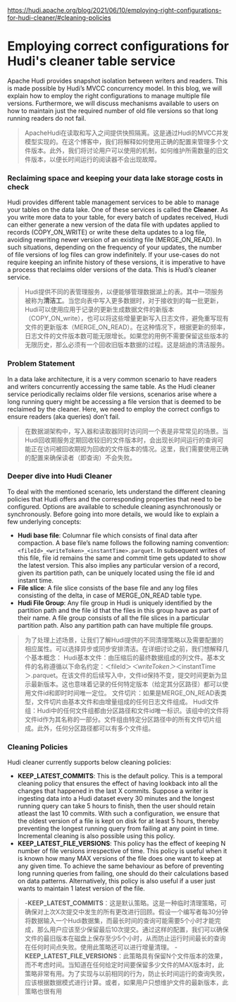 https://hudi.apache.org/blog/2021/06/10/employing-right-configurations-for-hudi-cleaner/#cleaning-policies





# Employing correct configurations for Hudi's cleaner table service



Apache Hudi provides snapshot isolation between writers and readers. This is made possible by Hudi’s MVCC concurrency model. In this blog, we will explain how to employ the right configurations to manage multiple file versions. Furthermore, we will discuss mechanisms available to users on how to maintain just the required number of old file versions so that long running readers do not fail.

> ApacheHudi在读取和写入之间提供快照隔离。这是通过Hudi的MVCC并发模型实现的。在这个博客中，我们将解释如何使用正确的配置来管理多个文件版本。此外，我们将讨论用户可以使用的机制，如何维护所需数量的旧文件版本，以便长时间运行的阅读器不会出现故障。

### Reclaiming space and keeping your data lake storage costs in check

Hudi provides different table management services to be able to manage your tables on the data lake. One of these services is called the **Cleaner**. As you write more data to your table, for every batch of updates received, Hudi can either generate a new version of the data file with updates applied to records (COPY_ON_WRITE) or write these delta updates to a log file, avoiding rewriting newer version of an existing file (MERGE_ON_READ). In such situations, depending on the frequency of your updates, the number of file versions of log files can grow indefinitely. If your use-cases do not require keeping an infinite history of these versions, it is imperative to have a process that reclaims older versions of the data. This is Hudi’s cleaner service.

> Hudi提供不同的表管理服务，以便能够管理数据湖上的表。其中一项服务被称为**清洁工**。当您向表中写入更多数据时，对于接收到的每一批更新，Hudi可以使用应用于记录的更新生成数据文件的新版本（COPY_ON_write），也可以将这些增量更新写入日志文件，避免重写现有文件的更新版本（MERGE_ON_READ）。在这种情况下，根据更新的频率，日志文件的文件版本数可能无限增长。如果您的用例不需要保留这些版本的无限历史，那么必须有一个回收旧版本数据的过程。这是胡迪的清洁服务。



### Problem Statement

In a data lake architecture, it is a very common scenario to have readers and writers concurrently accessing the same table. As the Hudi cleaner service periodically reclaims older file versions, scenarios arise where a long running query might be accessing a file version that is deemed to be reclaimed by the cleaner. Here, we need to employ the correct configs to ensure readers (aka queries) don’t fail.

> 在数据湖架构中，写入器和读取器同时访问同一个表是非常常见的场景。当Hudi回收期服务定期回收较旧的文件版本时，会出现长时间运行的查询可能正在访问被回收期视为回收的文件版本的情况。这里，我们需要使用正确的配置来确保读者（即查询）不会失败。



### Deeper dive into Hudi Cleaner

To deal with the mentioned scenario, lets understand the different cleaning policies that Hudi offers and the corresponding properties that need to be configured. Options are available to schedule cleaning asynchronously or synchronously. Before going into more details, we would like to explain a few underlying concepts:

- **Hudi base file**: Columnar file which consists of final data after compaction. A base file’s name follows the following naming convention: `<fileId>_<writeToken>_<instantTime>.parquet`. In subsequent writes of this file, file id remains the same and commit time gets updated to show the latest version. This also implies any particular version of a record, given its partition path, can be uniquely located using the file id and instant time.
- **File slice**: A file slice consists of the base file and any log files consisting of the delta, in case of MERGE_ON_READ table type.
- **Hudi File Group**: Any file group in Hudi is uniquely identified by the partition path and the file id that the files in this group have as part of their name. A file group consists of all the file slices in a particular partition path. Also any partition path can have multiple file groups.

> 为了处理上述场景，让我们了解Hudi提供的不同清理策略以及需要配置的相应属性。可以选择异步或同步安排清洁。在详细讨论之前，我们想解释几个基本概念：
> Hudi基本文件：由压缩后的最终数据组成的列文件。基本文件的名称遵循以下命名约定：＜fileId＞_＜writeToken＞_＜instantTime＞.parquet。在该文件的后续写入中，文件id保持不变，提交时间更新为显示最新版本。这也意味着记录的任何特定版本（给定其分区路径）都可以使用文件id和即时时间唯一定位。
> 文件切片：如果是MERGE_ON_READ表类型，文件切片由基本文件和由增量组成的任何日志文件组成。
> Hudi文件组：Hudi中的任何文件组都由分区路径和文件id唯一标识。该组中的文件将文件id作为其名称的一部分。文件组由特定分区路径中的所有文件切片组成。此外，任何分区路径都可以有多个文件组。

### Cleaning Policies

Hudi cleaner currently supports below cleaning policies:

- **KEEP_LATEST_COMMITS**: This is the default policy. This is a temporal cleaning policy that ensures the effect of having lookback into all the changes that happened in the last X commits. Suppose a writer is ingesting data into a Hudi dataset every 30 minutes and the longest running query can take 5 hours to finish, then the user should retain atleast the last 10 commits. With such a configuration, we ensure that the oldest version of a file is kept on disk for at least 5 hours, thereby preventing the longest running query from failing at any point in time. Incremental cleaning is also possible using this policy.
- **KEEP_LATEST_FILE_VERSIONS**: This policy has the effect of keeping N number of file versions irrespective of time. This policy is useful when it is known how many MAX versions of the file does one want to keep at any given time. To achieve the same behaviour as before of preventing long running queries from failing, one should do their calculations based on data patterns. Alternatively, this policy is also useful if a user just wants to maintain 1 latest version of the file.

> -**KEEP_LATEST_COMMITS**：这是默认策略。这是一种临时清理策略，可确保对上次X次提交中发生的所有更改进行回顾。假设一个编写者每30分钟将数据输入一个Hudi数据集，而最长时间的查询可能需要5个小时才能完成，那么用户应该至少保留最后10次提交。通过这样的配置，我们可以确保文件的最旧版本在磁盘上保存至少5个小时，从而防止运行时间最长的查询在任何时间点失败。使用此策略还可以进行增量清理。
> -**KEEP_LATEST_FILE_VERSIONS**：此策略具有保留N个文件版本的效果，而不考虑时间。当知道在任何给定时间要保留多少文件的MAX版本时，此策略非常有用。为了实现与以前相同的行为，防止长时间运行的查询失败，应该根据数据模式进行计算。或者，如果用户只想维护文件的最新版本，此策略也很有用